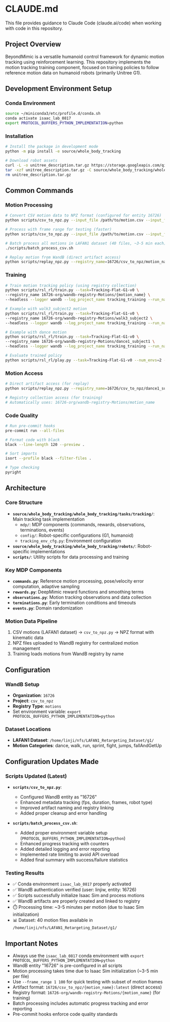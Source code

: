 # CLAUDE.md

This file provides guidance to Claude Code (claude.ai/code) when working with code in this repository.

## Project Overview

BeyondMimic is a versatile humanoid control framework for dynamic motion tracking using reinforcement learning. This repository implements the motion tracking training component, focused on training policies to follow reference motion data on humanoid robots (primarily Unitree G1).

## Development Environment Setup

### Conda Environment
```bash
source ~/miniconda3/etc/profile.d/conda.sh
conda activate isaac_lab_0817
export PROTOCOL_BUFFERS_PYTHON_IMPLEMENTATION=python
```

### Installation
```bash
# Install the package in development mode
python -m pip install -e source/whole_body_tracking

# Download robot assets
curl -L -o unitree_description.tar.gz https://storage.googleapis.com/qiayuanl_robot_descriptions/unitree_description.tar.gz && \
tar -xzf unitree_description.tar.gz -C source/whole_body_tracking/whole_body_tracking/assets/ && \
rm unitree_description.tar.gz
```

## Common Commands

### Motion Processing
```bash
# Convert CSV motion data to NPZ format (configured for entity 16726)
python scripts/csv_to_npz.py --input_file /path/to/motion.csv --input_fps 30 --output_name motion_name --headless

# Process with frame range for testing (faster)
python scripts/csv_to_npz.py --input_file /path/to/motion.csv --input_fps 30 --output_name motion_name --headless --frame_range 1 100

# Batch process all motions in LAFAN1 dataset (40 files, ~3-5 min each)
./scripts/batch_process_csv.sh

# Replay motion from WandB (direct artifact access)
python scripts/replay_npz.py --registry_name=16726/csv_to_npz/motion_name:latest --headless
```

### Training
```bash
# Train motion tracking policy (using registry collection)
python scripts/rsl_rl/train.py --task=Tracking-Flat-G1-v0 \
--registry_name 16726-org/wandb-registry-Motions/{motion_name} \
--headless --logger wandb --log_project_name tracking_training --run_name {motion_name}_tracking

# Example with walk3_subject2 motion
python scripts/rsl_rl/train.py --task=Tracking-Flat-G1-v0 \
--registry_name 16726-org/wandb-registry-Motions/walk3_subject2 \
--headless --logger wandb --log_project_name tracking_training --run_name walk3_subject2_tracking

# Example with dance motion
python scripts/rsl_rl/train.py --task=Tracking-Flat-G1-v0 \
--registry_name 16726-org/wandb-registry-Motions/dance1_subject1 \
--headless --logger wandb --log_project_name tracking_training --run_name dance1_subject1_tracking

# Evaluate trained policy
python scripts/rsl_rl/play.py --task=Tracking-Flat-G1-v0 --num_envs=2 --wandb_path=16726/{project_name}/{run_id}
```

### Motion Access
```bash
# Direct artifact access (for replay)
python scripts/replay_npz.py --registry_name=16726/csv_to_npz/dance1_subject1:latest --headless

# Registry collection access (for training)
# Automatically uses: 16726-org/wandb-registry-Motions/motion_name
```

### Code Quality
```bash
# Run pre-commit hooks
pre-commit run --all-files

# Format code with black
black --line-length 120 --preview .

# Sort imports
isort --profile black --filter-files .

# Type checking
pyright
```

## Architecture

### Core Structure
- **`source/whole_body_tracking/whole_body_tracking/tasks/tracking/`**: Main tracking task implementation
  - `mdp/`: MDP components (commands, rewards, observations, terminations, events)
  - `config/`: Robot-specific configurations (G1, humanoid)
  - `tracking_env_cfg.py`: Environment configuration
- **`source/whole_body_tracking/whole_body_tracking/robots/`**: Robot-specific implementations
- **`scripts/`**: Utility scripts for data processing and training

### Key MDP Components
- **`commands.py`**: Reference motion processing, pose/velocity error computation, adaptive sampling
- **`rewards.py`**: DeepMimic reward functions and smoothing terms
- **`observations.py`**: Motion tracking observations and data collection
- **`terminations.py`**: Early termination conditions and timeouts
- **`events.py`**: Domain randomization

### Motion Data Pipeline
1. CSV motions (LAFAN1 dataset) → `csv_to_npz.py` → NPZ format with kinematic data
2. NPZ files uploaded to WandB registry for centralized motion management
3. Training loads motions from WandB registry by name

## Configuration

### WandB Setup
- **Organization**: `16726`
- **Project**: `csv_to_npz`
- **Registry Type**: `motions`
- Set environment variable: `export PROTOCOL_BUFFERS_PYTHON_IMPLEMENTATION=python`

### Dataset Locations
- **LAFAN1 Dataset**: `/home/linji/nfs/LAFAN1_Retargeting_Dataset/g1/`
- **Motion Categories**: dance, walk, run, sprint, fight, jumps, fallAndGetUp

## Configuration Updates Made

### Scripts Updated (Latest)
- **`scripts/csv_to_npz.py`**: 
  - Configured WandB entity as "16726"
  - Enhanced metadata tracking (fps, duration, frames, robot type)
  - Improved artifact naming and registry linking
  - Added proper cleanup and error handling

- **`scripts/batch_process_csv.sh`**: 
  - Added proper environment variable setup (`PROTOCOL_BUFFERS_PYTHON_IMPLEMENTATION=python`)
  - Enhanced progress tracking with counters
  - Added detailed logging and error reporting
  - Implemented rate limiting to avoid API overload
  - Added final summary with success/failure statistics

### Testing Results
- ✅ Conda environment `isaac_lab_0817` properly activated
- ✅ WandB authentication verified (user: linjiw, entity: 16726)
- ✅ Scripts successfully initialize Isaac Sim and process motions
- ✅ WandB artifacts are properly created and linked to registry
- ⏱️ Processing time: ~3-5 minutes per motion (due to Isaac Sim initialization)
- 📊 Dataset: 40 motion files available in `/home/linji/nfs/LAFAN1_Retargeting_Dataset/g1/`

## Important Notes

- Always use the `isaac_lab_0817` conda environment with `export PROTOCOL_BUFFERS_PYTHON_IMPLEMENTATION=python`
- WandB entity "16726" is pre-configured in all scripts
- Motion processing takes time due to Isaac Sim initialization (~3-5 min per file)
- Use `--frame_range 1 100` for quick testing with subset of motion frames
- Artifact format: `16726/csv_to_npz/{motion_name}:latest` (direct access)
- Registry format: `16726-org/wandb-registry-Motions/{motion_name}` (for training)
- Batch processing includes automatic progress tracking and error reporting
- Pre-commit hooks enforce code quality standards